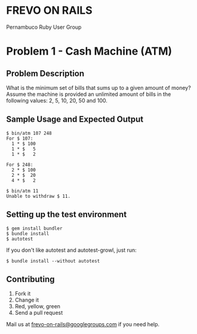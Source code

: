 FREVO ON RAILS
==============
Pernambuco Ruby User Group

# Problem 1 - Cash Machine (ATM)

## Problem Description
What is the minimum set of bills that sums up to a given amount of money? Assume the machine is provided an unlimited amount of bills in the following values: 2, 5, 10, 20, 50 and 100.

## Sample Usage and Expected Output
    $ bin/atm 107 248
    For $ 107:
      1 * $ 100
      1 * $   5
      1 * $   2

    For $ 248:
      2 * $ 100
      2 * $  20
      4 * $   2

    $ bin/atm 11
    Unable to withdraw $ 11.

## Setting up the test environment
    $ gem install bundler
    $ bundle install
    $ autotest

If you don't like autotest and autotest-growl, just run:

    $ bundle install --without autotest

## Contributing
1. Fork it
2. Change it
3. Red, yellow, green
4. Send a pull request

Mail us at frevo-on-rails@googlegroups.com if you need help.